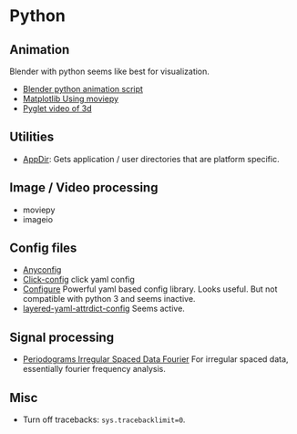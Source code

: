 # Python

## Animation

Blender with python seems like best for visualization.
- [Blender python animation script](http://blenderscripting.blogspot.com/2012/09/python-driven-animaion.html)
- [Matplotlib Using moviepy](http://zulko.github.io/blog/2014/11/29/data-animations-with-python-and-moviepy/)
- [Pyglet video of 3d](https://www.youtube.com/watch?v=LhZypHWNyVY)


## Utilities

- [AppDir](https://github.com/ActiveState/appdirs): Gets application / user
directories that are platform specific.


## Image / Video processing
- moviepy
- imageio

## Config files
- [Anyconfig](https://pypi.python.org/pypi/anyconfig/0.0.6)
- [Click-config](https://github.com/EverythingMe/click-config) click yaml config
- [Configure](http://configure.readthedocs.org/en/latest/) Powerful yaml based
config library. Looks useful. But not compatible with python 3 and seems inactive.
- [layered-yaml-attrdict-config](https://pypi.python.org/pypi/layered-yaml-attrdict-config/) Seems active.

## Signal processing

- [Periodograms Irregular Spaced Data Fourier](https://jakevdp.github.io/blog/2015/06/13/lomb-scargle-in-python/) For irregular spaced data, essentially fourier frequency analysis.


## Misc

- Turn off tracebacks: `sys.tracebacklimit=0`.
